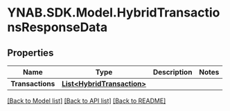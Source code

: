 # YNAB.SDK.Model.HybridTransactionsResponseData

## Properties

Name | Type | Description | Notes
------------ | ------------- | ------------- | -------------
**Transactions** | [**List&lt;HybridTransaction&gt;**](HybridTransaction.md) |  | 

[[Back to Model list]](../README.md#documentation-for-models) [[Back to API list]](../README.md#documentation-for-api-endpoints) [[Back to README]](../README.md)

